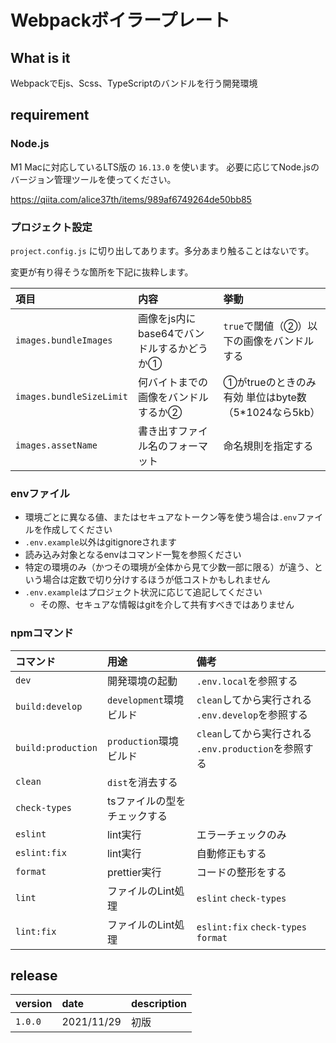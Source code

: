 # Webpackボイラープレート

## What is it

WebpackでEjs、Scss、TypeScriptのバンドルを行う開発環境

## requirement

### Node.js

M1 Macに対応しているLTS版の `16.13.0` を使います。
必要に応じてNode.jsのバージョン管理ツールを使ってください。

https://qiita.com/alice37th/items/989af6749264de50bb85

### プロジェクト設定

`project.config.js` に切り出してあります。多分あまり触ることはないです。

変更が有り得そうな箇所を下記に抜粋します。

|項目|内容|挙動|
|:---|:---|:---|
|`images.bundleImages`|画像をjs内にbase64でバンドルするかどうか①|`true`で閾値（②）以下の画像をバンドルする|
|`images.bundleSizeLimit`|何バイトまでの画像をバンドルするか②|①がtrueのときのみ有効 単位はbyte数（5*1024なら5kb）|
|`images.assetName`|書き出すファイル名のフォーマット|命名規則を指定する|

### envファイル

* 環境ごとに異なる値、またはセキュアなトークン等を使う場合は`.env`ファイルを作成してください
* `.env.example`以外はgitignoreされます
* 読み込み対象となるenvはコマンド一覧を参照ください
* 特定の環境のみ（かつその環境が全体から見て少数一部に限る）が違う、という場合は定数で切り分けするほうが低コストかもしれません
* `.env.example`はプロジェクト状況に応じて追記してください
  * その際、セキュアな情報はgitを介して共有すべきではありません

### npmコマンド

|コマンド|用途|備考|
|:---|:---|:---|
|`dev`|開発環境の起動|`.env.local`を参照する|
|`build:develop`|`development`環境ビルド|`clean`してから実行される `.env.develop`を参照する|
|`build:production`|`production`環境ビルド|`clean`してから実行される `.env.production`を参照する|
|`clean`|`dist`を消去する||
|`check-types`|tsファイルの型をチェックする||
|`eslint`|lint実行|エラーチェックのみ|
|`eslint:fix`|lint実行|自動修正もする|
|`format`|prettier実行|コードの整形をする|
|`lint`|ファイルのLint処理|`eslint` `check-types`|
|`lint:fix`|ファイルのLint処理|`eslint:fix` `check-types` `format`|

## release

|version|date|description|
|:---|:---|:---|
|`1.0.0`|2021/11/29|初版|
